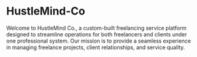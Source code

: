 # HustleMind-Co
 Welcome to HustleMind Co., a custom-built freelancing service platform designed to streamline operations for both freelancers and clients under one professional system. Our mission is to provide a seamless experience in managing freelance projects, client relationships, and service quality.
